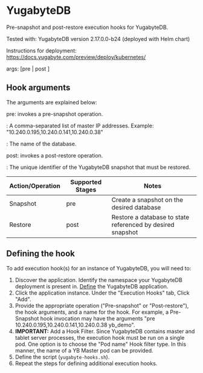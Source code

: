 # YugabyteDB

Pre-snapshot and post-restore execution hooks for YugabyteDB.

Tested with: YugabyteDB version 2.17.0.0-b24 (deployed with Helm chart)

Instructions for deployment: https://docs.yugabyte.com/preview/deploy/kubernetes/

args: [pre <master-addresses> <db-name> | post <master-addresses> <yugabyte-snapshot-UUID>]

Hook arguments
--------------

The arguments are explained below:

pre: invokes a pre-snapshot operation.

<master-addresses>: A comma-separated list of master IP addresses. Example: "10.240.0.195,10.240.0.141,10.240.0.38"

<db-name>: The name of the database.

post: invokes a post-restore operation.

<yugabyte-snapshot-UUID>: The unique identifier of the YugabyteDB snapshot that must be restored.


| Action/Operation | Supported Stages |               Notes                                        |
| -----------------|------------------|------------------------------------------------------------|
| Snapshot         | pre              | Create a snapshot on the desired database                  |
| Restore          | post             | Restore a database to state referenced by desired snapshot |

Defining the hook
-----------------

To add execution hook(s) for an instance of YugabyteDB, you will need to:

1. Discover the application. Identify the namespace your YugabyteDB deployment is present in. [Define](https://docs.netapp.com/us-en/astra-control-service/use/manage-apps.html#define-apps)
   the YugabyteDB application.
2. Click the application instance. Under the "Execution Hooks" tab, Click "Add".
3. Provide the appropriate operation ("Pre-snapshot" or "Post-restore"), the hook arguments, and a name for the hook.
   For example, a Pre-Snapshot hook invocation may have the arguments "pre 10.240.0.195,10.240.0.141,10.240.0.38 yb_demo".
4. **IMPORTANT:** Add a Hook Filter. Since YugabyteDB contains master and tablet server processes, the execution hook must be run on a single pod.
   One option is to choose the "Pod name" Hook filter type. In this manner, the name of a YB Master pod can be provided.
5. Define the script (`yugabyte-hooks.sh`).
6. Repeat the steps for defining additional execution hooks.
